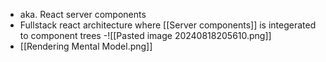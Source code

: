 - aka. React server components
- Fullstack react architecture where [[Server components]] is integerated to component trees
    -![[Pasted image 20240818205610.png]]
- [[Rendering Mental Model.png]]
